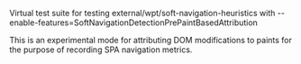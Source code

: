 Virtual test suite for testing external/wpt/soft-navigation-heuristics with
--enable-features=SoftNavigationDetectionPrePaintBasedAttribution

This is an experimental mode for attributing DOM modifications to paints for
the purpose of recording SPA navigation metrics.
